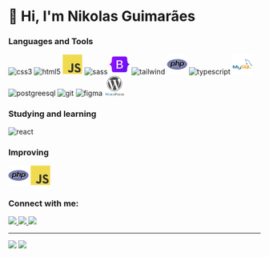 # :wave: Hi, I'm Nikolas Guimarães

<h3 align="left">Languages and Tools</h3>
<div style="display: inline_block">
  <img src="https://cdn.jsdelivr.net/gh/devicons/devicon/icons/html5/html5-original.svg" alt="css3" width="40" height="40"/>
  <img src="https://cdn.jsdelivr.net/gh/devicons/devicon/icons/css3/css3-original.svg" alt="html5" width="40" height="40"/>
  <img src="https://raw.githubusercontent.com/devicons/devicon/master/icons/javascript/javascript-original.svg" alt="javascript" width="40" height="40"/>
  <img src="https://cdn.jsdelivr.net/gh/devicons/devicon/icons/sass/sass-original.svg" alt="sass" width="40" height="40" />
  <img src="https://github.com/devicons/devicon/blob/master/icons/bootstrap/bootstrap-original.svg" alt="bootstrap" width="40" height="40"/>
  <img src="https://cdn.jsdelivr.net/gh/devicons/devicon/icons/tailwindcss/tailwindcss-original-wordmark.svg" alt="tailwind" width="40" height="40" />
  <img src="https://raw.githubusercontent.com/devicons/devicon/master/icons/php/php-original.svg" alt="php" width="40" height="40"/>
  <img src="https://cdn.jsdelivr.net/gh/devicons/devicon/icons/typescript/typescript-original.svg" alt="typescript" width="40" height="40" />
  <img src="https://raw.githubusercontent.com/devicons/devicon/master/icons/mysql/mysql-original-wordmark.svg" alt="mysql" width="40" height="40"/>
  <img src="https://cdn.jsdelivr.net/gh/devicons/devicon/icons/postgresql/postgresql-original-wordmark.svg" alt="postgreesql" width="40" height="40"/>
  <img src="https://cdn.jsdelivr.net/gh/devicons/devicon/icons/git/git-original.svg" alt="git" width="40" height="40" />
  <img src="https://www.vectorlogo.zone/logos/figma/figma-icon.svg" alt="figma" width="40" height="40"/>
  <img src="https://github.com/devicons/devicon/blob/master/icons/wordpress/wordpress-original.svg" alt="wordpress" width="40" height="40"/>
</div>

<h3 align="left">Studying and learning</h3>
<div style="display: inline_block">
  <img src="https://cdn.jsdelivr.net/gh/devicons/devicon/icons/angularjs/angularjs-original.svg" alt="react" width="40" height="40" />
</div>

<h3 align="left">Improving</h3>
<div style="display: inline_block">
  <img src="https://raw.githubusercontent.com/devicons/devicon/master/icons/php/php-original.svg" alt="php" width="40" height="40"/>
  <img src="https://raw.githubusercontent.com/devicons/devicon/master/icons/javascript/javascript-original.svg" alt="javascript" width="40" height="40"/>
</div>


<h3 align="left">Connect with me:</h3>
<div style="display: inline_block">
  <a href = "mailto:niqguimaraes@gmail.com">
    <img src="https://img.shields.io/badge/-Gmail-CA1800?style=for-the-badge&logo=gmail&logoColor=white">
  </a>
  <a href="https://www.linkedin.com/in/nikolasguimaraes" target="_blank">
    <img src="https://img.shields.io/badge/-LinkedIn-%230077B5?style=for-the-badge&logo=linkedin&logoColor=white">
  </a> 
  <a href="https://www.nikolasguimaraes.com" target="_blank">
    <img src="https://img.shields.io/badge/website-000000?style=for-the-badge&logo=About.me&logoColor=white">
  </a>
</div>

<hr>

<div>
  <img height="200em" src="https://github-readme-stats.vercel.app/api?username=niqguimaraes&theme=great-gatsby"/>
  <img height="200em" src="https://github-readme-stats.vercel.app/api/top-langs?username=niqguimaraes&theme=great-gatsby"/>
</div>
